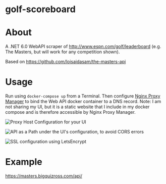 # golf-scoreboard

# About
A .NET 6.0 WebAPI scraper of http://www.espn.com/golf/leaderboard (e.g. The Masters, but will work for any competition shown).

Based on https://github.com/loisaidasam/the-masters-api

# Usage
Run using `docker-compose up` from a Terminal. Then configure [Nginx Proxy Manager](https://github.com/NginxProxyManager) to bind the Web API docker container to a DNS record.
Note: I am not sharing my UI, but it is a static website that I include in my docker compose and is therefore accessible by Nginx Proxy Manager.

![Proxy Host Configuration for your UI](https://user-images.githubusercontent.com/5255084/162196260-47fe4eb2-5e56-45f7-ac35-252b8f0f2cef.png)

![API as a Path under the UI's configuration, to avoid CORS errors](https://user-images.githubusercontent.com/5255084/162196263-93607daa-3494-41a7-a2b5-8e700bcfbbda.png)

![SSL configuration using LetsEncrypt](https://user-images.githubusercontent.com/5255084/162196267-2964821b-a070-4ed6-8672-944aca7d2d54.png)

# Example
https://masters.bigquizross.com/api/
